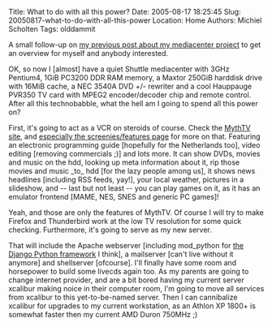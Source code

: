 Title: What to do with all this power?
Date: 2005-08-17 18:25:45
Slug: 20050817-what-to-do-with-all-this-power
Location: Home
Authors: Michiel Scholten
Tags: olddammit

<p>A small follow-up on <a href="http://aquariusoft.org/~mbscholt/index.php?rantid=308">my previous post about my mediacenter project</a> to get an overview for myself and anybody interested.</p>

<p>OK, so now I [almost] have a quiet Shuttle mediacenter with 3GHz Pentium4, 1GiB PC3200 DDR RAM memory, a Maxtor 250GiB harddisk drive with 16MiB cache, a NEC 3540A DVD +/- rewriter and a cool Hauppauge PVR350 TV card with MPEG2 encoder/decoder chip and remote control. After all this technobabble, what the hell am I going to spend all this power on?</p>

<p>First, it's going to act as a VCR on steroids of course. Check the <a href="http://www.mythtv.org/">MythTV site</a>, and <a href="http://www.mythtv.org/modules.php?name=MythFeatures">especially the screenies/features page</a> for more on that. Featuring an electronic programming guide [hopefully for the Netherlands too], video editing [removing commercials ;)] and lots more. It can show DVDs, movies and music on the hdd, looking up meta information about it, rip those movies and music _to_ hdd [for the lazy people among us], it shows news headlines [including RSS feeds, yay!], your local weather, pictures in a slideshow, and -- last but not least -- you can play games on it, as it has an emulator frontend [MAME, NES, SNES and generic PC games]!</p>

<p>Yeah, and those are only the features of MythTV. Of course I will try to make Firefox and Thunderbird work at the low TV resolution for some quick checking. Furthermore, it's going to serve as my new server.</p>

<p>That will include the Apache webserver [including mod_python for <a href="http://www.djangoproject.com/">the Django Python framework</a> I think], a mailserver [can't live without it anymore] and shellserver [ofcourse]. I'll finally have some room and horsepower to build some livecds again too. As my parents are going to change internet provider, and are a bit bored having my current server xcalibur making noice in their computer room, I'm going to move all services from xcalibur to this yet-to-be-named server. Then I can cannibalize xcalibur for upgrades to my current workstation, as an Athlon XP 1800+ is somewhat faster then my current AMD Duron 750MHz ;)</p>